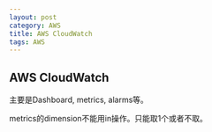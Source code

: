 ```yaml
---
layout: post
category: AWS
title: AWS CloudWatch
tags: AWS
---
```


## AWS CloudWatch

主要是Dashboard, metrics, alarms等。

metrics的dimension不能用in操作。只能取1个或者不取。

